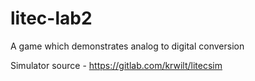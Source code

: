 # litec-lab2
A game which demonstrates analog to digital conversion

Simulator source - https://gitlab.com/krwilt/litecsim
